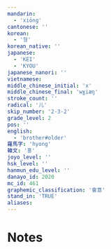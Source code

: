 ```yaml
---
mandarin:
  - 'xiōng'
cantonese: ''
korean:
  - '형'
korean_native: ''
japanese:
  - 'KEI'
  - 'KYOU'
japanese_nanori: ''
vietnamese:
middle_chinese_initial: 'x'
middle_chinese_final: 'wɣiæŋ'
stroke_count: ''
radical: '儿'
skip_number: '2-3-2'
grade_level: 2
pos: ''
english:
  - 'brother#older'
羅馬字: 'hyong'
韓文: '횽'
joyo_level: ''
hsk_level: ''
hanmun_edu_level: ''
danayo_id: 2020
mc_id: 461
graphemic_classification: '會意'
stand_in: 'TRUE'
aliases:
---
```


# Notes
